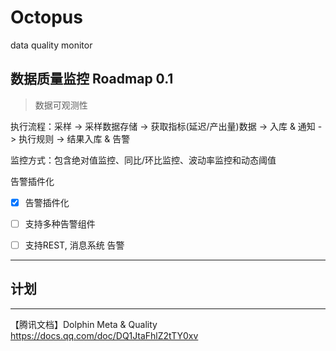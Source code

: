 # Octopus
data quality monitor

## 数据质量监控 Roadmap 0.1

> 数据可观测性

执行流程：采样 -> 采样数据存储 -> 获取指标(延迟/产出量)数据 -> 入库 & 通知 -> 执行规则 -> 结果入库 & 告警

监控方式：包含绝对值监控、同比/环比监控、波动率监控和动态阈值





告警插件化
- [x] 告警插件化
- [ ] 支持多种告警组件
- [ ] 支持REST, 消息系统 告警



---

## 计划



---
【腾讯文档】Dolphin Meta & Quality
https://docs.qq.com/doc/DQ1JtaFhlZ2tTY0xv
